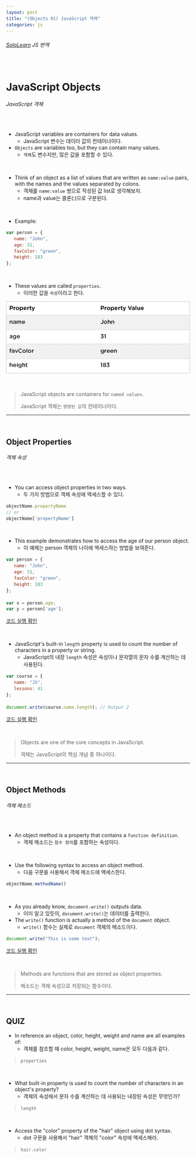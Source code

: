 ```yaml
---
layout: post
title: "(Objects 01) JavaScript 객체"
categories: js
---
```


###### [SoloLearn](https://www.sololearn.com/) JS 번역

<br>

# JavaScript Objects

###### JavaScript 객체

<br>

- JavaScript variables are containers for data values.
  - JavaScript 변수는 데이터 값의 컨테이너이다.
- `Objects` are variables too, but they can contain many values.
  - `객체`도 변수지만, 많은 값을 포함할 수 있다.

<br>

- Think of an object as a list of values that are written as `name:value` pairs, with the names and the values separated by colons.
  - 객체를 `name:value` 쌍으로 작성된 값 list로 생각해보자.
  - name과 value는 콜론(:)으로 구분된다.

<br>

- Example:

```js
var person = {
   name: "John",
   age: 31,
   favColor: "green",
   height: 183
};
```

<br>

- These values are called `properties`.
  - 이러한 값을 `속성`이라고 한다.

![img](/assets/img/js-sololearn-objects-01-01.png)

<br>

> JavaScript objects are containers for `named values`.
>
> JavaScript 객체는 `명명된 값`의 컨테이너이다.

------

<br>

## Object Properties

###### 객체 속성

<br>

- You can access object properties in two ways.
  - 두 가지 방법으로 객체 속성에 액세스할 수 있다.

```js
objectName.propertyName
// or
objectName['propertyName']
```

<br>

- This example demonstrates how to access the age of our person object.
  - 이 예제는 person 객체의 나이에 액세스하는 방법을 보여준다.

```js
var person = {
   name: "John",
   age: 31,
   favColor: "green",
   height: 183
};

var x = person.age;
var y = person['age'];
```

[코드 실행 확인](https://code.sololearn.com/686/#js)

<br>

- JavaScript's built-in `length` property is used to count the number of characters in a property or string.
  - JavaScript의 내장 `length` 속성은 속성이나 문자열의 문자 수를 계산하는 데 사용된다.

```js
var course = {
   name: "JS",
   lessons: 41
};

document.write(course.name.length);	// Output 2
```

[코드 실행 확인](https://code.sololearn.com/687/#js)

<br>

> Objects are one of the core concepts in JavaScript.
>
> 객체는 JavaScript의 핵심 개념 중 하나이다.

------

<br>

## Object Methods

###### 객체 메소드

<br>

- An object method is a property that contains a `function definition`.
  - 객체 메소드는 `함수 정의`를 포함하는 속성이다.

<br>

- Use the following syntax to access an object method.
  - 다음 구문을 사용해서 객체 메소드에 액세스한다.

```js
objectName.methodName()
```

<br>

- As you already know, `document.write()` outputs data.
  - 이미 알고 있듯이, `document.write()`는 데이터를 출력한다.
- The `write()` function is actually a method of the `document` object.
  - `write()` 함수는 실제로 `document` 객체의 메소드이다.

```js
document.write("This is some text");
```

[코드 실행 확인](https://code.sololearn.com/688/#js)

<br>

> Methods are functions that are stored as object properties.
>
> 메소드는 객체 속성으로 저장되는 함수이다.

------

<br>

## QUIZ

- In reference an object, color, height, weight and name are all examples of:
  - 객체를 참조할 때 color, height, weight, name은 모두 다음과 같다.

> `properties`

<br>

- What built-in property is used to count the number of characters in an object's property?
  - 객체의 속성에서 문자 수를 계산하는 데 사용되는 내장된 속성은 무엇인가?

> `length`

<br>

- Access the "color" property of the "hair" object using dot syntax.
  - dot 구문을 사용해서 "hair" 객체의 "color" 속성에 액세스해라.

> `hair.color`

<br>
